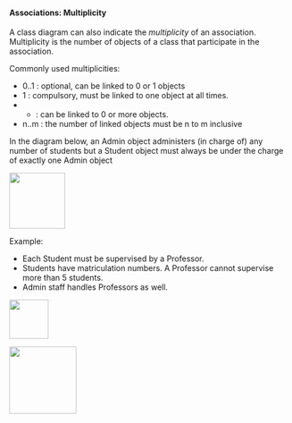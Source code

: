 <link rel="stylesheet" href="{{baseUrl}}/css/textbook.css">

<div class="website-content">

#### Associations: Multiplicity

<div id="main">

A class diagram can also indicate the _multiplicity_ of an association. Multiplicity is the number of objects of a class that participate in the association.

Commonly used multiplicities:
*	0..1 : optional, can be linked to 0 or 1 objects
*	1 : compulsory, must be linked to one object at all times.
*	* : can be linked to 0 or more objects.
*	n..m : the number of linked objects must be n to m inclusive

<tip-box>

In the diagram below, an Admin object administers (in charge of) any number of students but a Student object must always be under the charge of exactly one Admin object

<img src="{{baseUrl}}/uml/associations/multiplicity/images/adminStudent.png" height="100" />
<p/>

Example:
*	Each Student must be supervised by a Professor.
*	Students have matriculation numbers.  A Professor cannot supervise more than 5 students.
*	Admin staff handles Professors as well.

<img src="{{baseUrl}}/uml/associations/multiplicity/images/adminProfessorStudent.png" height="70" />
<p/>

</tip-box>

<img src="{{baseUrl}}/uml/associations/multiplicity/images/association.png" height="120" />
<p/>

<!-- extras ------------------------------------------------------------------------------------ -->

<panel header=":paperclip: Extras" expandable type="seamless" expanded>

  <panel header=":mortar_board: Learning Outcomes" expandable type="seamless">
    <include src="exercises.md" />
  </panel>

  <panel header=":package: Resources" expandable type="seamless">
    <include src="resources.md" />
  </panel>

  <panel header=":laughing: Humor" expandable type="seamless">
    <include src="humor.md" />
  </panel>

</panel>

</div>
</div>
